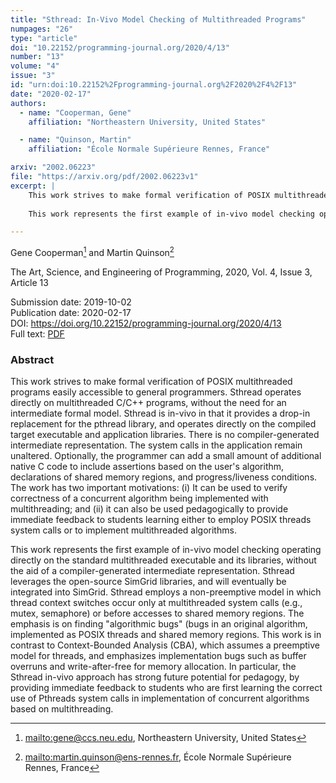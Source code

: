 ```yaml
---
title: "Sthread: In-Vivo Model Checking of Multithreaded Programs"
numpages: "26"
type: "article"
doi: "10.22152/programming-journal.org/2020/4/13"
number: "13"
volume: "4"
issue: "3"
id: "urn:doi:10.22152%2Fprogramming-journal.org%2F2020%2F4%2F13"
date: "2020-02-17"
authors: 
  - name: "Cooperman, Gene"
    affiliation: "Northeastern University, United States"

  - name: "Quinson, Martin"
    affiliation: "École Normale Supérieure Rennes, France"

arxiv: "2002.06223"
file: "https://arxiv.org/pdf/2002.06223v1"
excerpt: |
    This work strives to make formal verification of POSIX multithreaded programs easily accessible to general programmers.  Sthread operates directly on multithreaded C/C++ programs, without the need for an intermediate formal model.  Sthread is in-vivo in that it provides a drop-in replacement for the pthread library, and operates directly on the compiled target executable and application libraries.  There is no compiler-generated intermediate representation.  The system calls in the application remain unaltered.  Optionally, the programmer can add a small amount of additional native C code to include assertions based on the user's algorithm, declarations of shared memory regions, and progress/liveness conditions.  The work has two important motivations: (i) It can be used to verify correctness of a concurrent algorithm being implemented with multithreading; and (ii) it can also be used pedagogically to provide immediate feedback to students learning either to employ POSIX threads system calls or to implement multithreaded algorithms.
    
    This work represents the first example of in-vivo model checking operating directly on the standard multithreaded executable and its libraries, without the aid of a compiler-generated intermediate representation.  Sthread leverages the open-source SimGrid libraries, and will eventually be integrated into SimGrid.  Sthread employs a non-preemptive model in which thread context switches occur only at multithreaded system calls (e.g., mutex, semaphore) or before accesses to shared memory regions.  The emphasis is on finding "algorithmic bugs" (bugs in an original algorithm, implemented as POSIX threads and shared memory regions.  This work is in contrast to Context-Bounded Analysis (CBA), which assumes a preemptive model for threads, and emphasizes implementation bugs such as buffer overruns and write-after-free for memory allocation.  In particular, the Sthread in-vivo approach has strong future potential for pedagogy, by providing immediate feedback to students who are first learning the correct use of Pthreads system calls in implementation of concurrent algorithms based on multithreading.

---
```

Gene Cooperman[^1] and Martin Quinson[^2]

The Art, Science, and Engineering of Programming, 2020, Vol. 4, Issue 3, Article 13

Submission date: 2019-10-02  
Publication date: 2020-02-17  
DOI: <https://doi.org/10.22152/programming-journal.org/2020/4/13>  
Full text: [PDF](https://arxiv.org/pdf/2002.06223v1)  


### Abstract

This work strives to make formal verification of POSIX multithreaded programs easily accessible to general programmers.  Sthread operates directly on multithreaded C/C++ programs, without the need for an intermediate formal model.  Sthread is in-vivo in that it provides a drop-in replacement for the pthread library, and operates directly on the compiled target executable and application libraries.  There is no compiler-generated intermediate representation.  The system calls in the application remain unaltered.  Optionally, the programmer can add a small amount of additional native C code to include assertions based on the user's algorithm, declarations of shared memory regions, and progress/liveness conditions.  The work has two important motivations: (i) It can be used to verify correctness of a concurrent algorithm being implemented with multithreading; and (ii) it can also be used pedagogically to provide immediate feedback to students learning either to employ POSIX threads system calls or to implement multithreaded algorithms.

This work represents the first example of in-vivo model checking operating directly on the standard multithreaded executable and its libraries, without the aid of a compiler-generated intermediate representation.  Sthread leverages the open-source SimGrid libraries, and will eventually be integrated into SimGrid.  Sthread employs a non-preemptive model in which thread context switches occur only at multithreaded system calls (e.g., mutex, semaphore) or before accesses to shared memory regions.  The emphasis is on finding "algorithmic bugs" (bugs in an original algorithm, implemented as POSIX threads and shared memory regions.  This work is in contrast to Context-Bounded Analysis (CBA), which assumes a preemptive model for threads, and emphasizes implementation bugs such as buffer overruns and write-after-free for memory allocation.  In particular, the Sthread in-vivo approach has strong future potential for pedagogy, by providing immediate feedback to students who are first learning the correct use of Pthreads system calls in implementation of concurrent algorithms based on multithreading.


[^1]: <mailto:gene@ccs.neu.edu>, Northeastern University, United States

[^2]: <mailto:martin.quinson@ens-rennes.fr>, École Normale Supérieure Rennes, France

